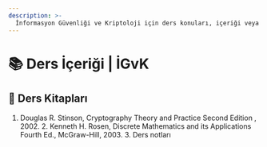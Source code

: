 ```yaml
---
description: >-
  İnformasyon Güvenliği ve Kriptoloji için ders konuları, içeriği veya notları
---
```


# 📚 Ders İçeriği \| İGvK

## 📕 Ders Kitapları

1.	Douglas R. Stinson, Cryptography Theory and Practice Second Edition , 2002. 2.	Kenneth H. Rosen, Discrete Mathematics and its Applications Fourth Ed., McGraw-Hill, 2003. 3.	Ders notları
